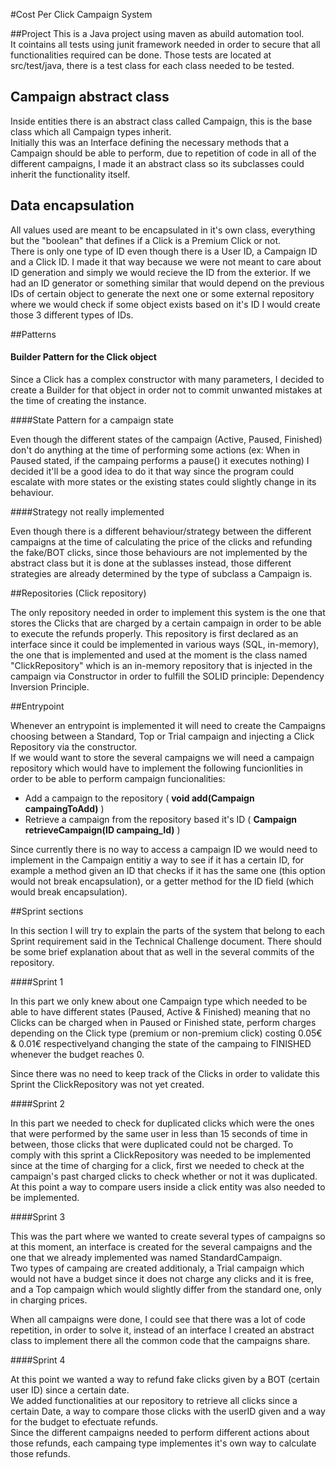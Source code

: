 #Cost Per Click Campaign System

##Project
This is a Java project using maven as abuild automation tool. <br/>
It cointains all tests using junit framework needed in order to secure that all functionalities required can be done. Those tests are located 
at src/test/java, there is a test class for each class needed to be tested.

## Campaign abstract class

Inside entities there is an abstract class called Campaign, this is the base class which all Campaign types inherit. <br/>
Initially this was an Interface defining the necessary methods that a Campaign should be able to perform, due to repetition
of code in all of the different campaigns, I made it an abstract class so its subclasses could inherit the functionality itself.

## Data encapsulation

All values used are meant to be encapsulated in it's own class, everything but the "boolean" that defines if a Click is 
a Premium Click or not. <br/>
There is only one type of ID even though there is a User ID, a Campaign ID and a Click ID. I made it that way because we
were not meant to care about ID generation and simply we would recieve the ID from the exterior. If we had an ID generator
or something similar that would depend on the previous IDs of certain object to generate the next one or some external 
repository where we would check if some object exists based on it's ID I would create those 3 different types of IDs.

##Patterns 

#### Builder Pattern for the Click object

Since a Click has a complex constructor with many parameters, I decided to create a Builder for that object in order not
to commit unwanted mistakes at the time of creating the instance.

####State Pattern for a campaign state

Even though the different states of the campaign (Active, Paused, Finished) don't do anything at the time of performing 
some actions (ex: When in Paused stated, if the campaing performs a pause() it executes nothing) I decided it'll be a good
idea to do it that way since the program could escalate with more states or the existing states could slightly change in
its behaviour.

####Strategy not really implemented

Even though there is a different behaviour/strategy between the different campaigns at the time of calculating the price
of the clicks and refunding the fake/BOT clicks, since those behaviours are not implemented by the abstract class but
it is done at the sublasses instead, those different strategies are already determined by the type of subclass a Campaign is.

##Repositories (Click repository)

The only repository needed in order to implement this system is the one that stores the Clicks that are charged by a certain
campaign in order to be able to execute the refunds properly. This repository is first declared as an interface since it could
be implemented in various ways (SQL, in-memory), the one that is implemented and used at the moment is the class named "ClickRepository"
which is an in-memory repository that is injected in the campaign via Constructor in order to fulfill the SOLID principle: Dependency
Inversion Principle.

##Entrypoint

Whenever an entrypoint is implemented it will need to create the Campaigns choosing between a Standard, Top or Trial campaign 
and injecting a Click Repository via the constructor. <br/>
If we would want to store the several campaigns we will need a campaign repository which would have to implement the following funcionlities
in order to be able to perform campaign funcionalities: <br/>
* Add a campaign to the repository ( **void add(Campaign campaingToAdd)** )
* Retrieve a campaign from the repository based it's ID ( **Campaign retrieveCampaign(ID campaing_Id)**  )

Since currently there is no way to access a campaign ID we would need to implement in the Campaign entitiy a way to see if it has a certain ID, for example
a method given an ID that checks if it has the same one (this option would not break encapsulation), or a getter method for 
the ID field (which would break encapsulation).

##Sprint sections

In this section I will try to explain the parts of the system that belong to each Sprint requirement said in the Technical 
Challenge document. There should be some brief explanation about that as well in the several commits of the repository.

####Sprint 1

In this part we only knew about one Campaign type which needed to be able to have different states (Paused, Active & Finished)
 meaning that no Clicks can be charged when in Paused or Finished state,
 perform charges depending on the Click type (premium or non-premium click) costing 0.05€ & 0.01€ respectivelyand changing 
 the state of the campaing to FINISHED whenever the budget reaches 0. <br/>
 
 Since there was no need to keep track of the Clicks in order to validate this Sprint the ClickRepository was not yet created.

####Sprint 2

In this part we needed to check for duplicated clicks which were the ones that were performed by the same user in less than
15 seconds of time in between, those clicks that were duplicated could not be charged. To comply with this sprint a ClickRepository 
was needed to be implemented since at the time of charging for a click, first we needed to check at the campaign's past 
charged clicks to check whether or not it was duplicated. <br/>
At this point a way to compare users inside a click entity was also needed to be implemented.

####Sprint 3

This was the part where we wanted to create several types of campaigns so at this moment, an interface is created for the 
several campaigns and the one that we already implemented was named StandardCampaign. <br/> 
Two types of campaing are created additionaly, a Trial campaign which would not have a budget since it does not charge any
clicks and it is free, and a Top campaign which would slightly differ from the standard one, only in charging prices. <br/>

When all campaigns were done, I could see that there was a lot of code repetition, in order to solve it, instead of an
interface I created an abstract class to implement there all the common code that the campaigns share.


####Sprint 4

At this point we wanted a way to refund fake clicks given by a BOT (certain user ID) since a certain date. <br/>
We added functionalities at our repository to retrieve all clicks since a certain Date, a way to compare those clicks 
with the userID given and a way for the budget to efectuate refunds. <br/>
Since the different campaigns needed to perform different actions about those refunds, each campaing type implementes it's
own way to calculate those refunds.